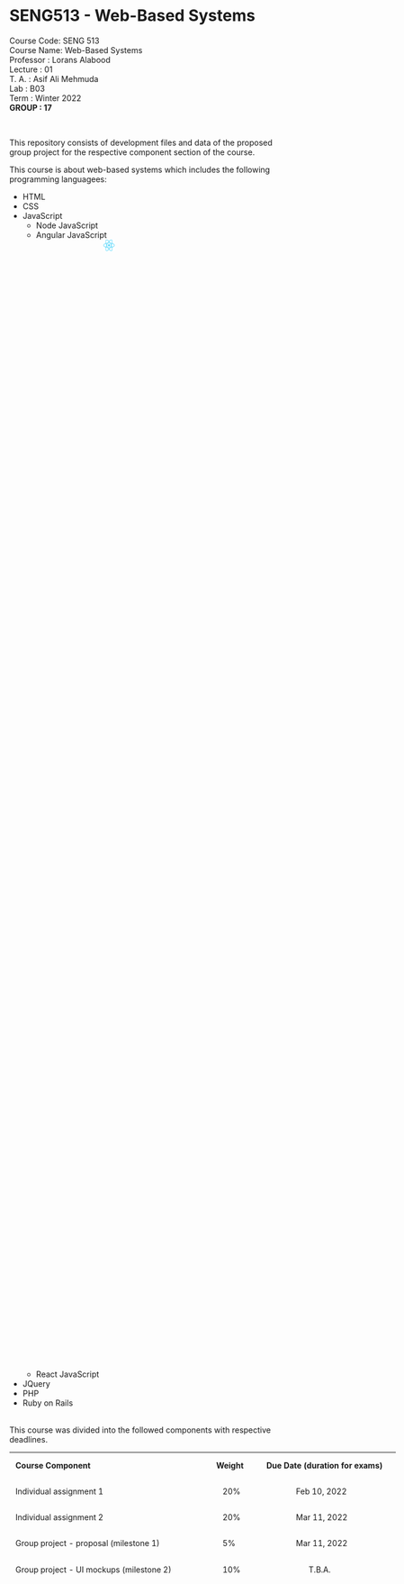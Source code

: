 # SENG513 - Web-Based Systems
Course Code: SENG 513<br>
Course Name: Web-Based Systems<br>
Professor  : Lorans Alabood<br>
Lecture    : 01<br>
T. A.      : Asif Ali Mehmuda<br>
Lab        : B03<br>
Term       : Winter 2022<br>
<b>GROUP   : 17</B>


<body>
<br>
<div>
<p>This repository consists of development files and data of the proposed group project for the respective component section of the course. </p>
</div>
<div>
This course is about web-based systems which includes the following programming languagees:  
<ul>
<li>HTML</li>
<li>CSS</li>
<li>JavaScript
  <ul>
    <li>Node JavaScript</li>
    <li>Angular JavaScript</li>
    <li>React JavaScript&nbsp&nbsp<img src="/icons/ReactJS.png"; style="width: 20px; height: 20px; vertical-align: 50vh;"></li>
  </ul>
  </li>
<li>JQuery</li>
<li>PHP</li>
<li>Ruby on Rails</li>
</ul>
</div>

<br>
<div>
This course was divided into the followed components with respective deadlines.<br>
<table style="width: 686.812px; height: 235px; float: center;" border="0" cellpadding="2">
<tbody>
<tr style="height: 15px;">
<td style="width: 366px; height: 41px;">&nbsp;<strong>Course Component</strong></td>
<td style="width: 78px; height: 41px; ">&nbsp;<strong>Weight</strong></td>
<td style="width: 239.812px; height: 41px;">&nbsp;<strong>Due Date (duration for exams)</strong></td>
</tr>
<tr style="height: 41px;">
<td style="width: 366px; height: 41px;">&nbsp;Individual assignment 1</td>
<td style="width: 78px; height: 41px; ">&nbsp;&nbsp;&nbsp;&nbsp;20%</td>
<td id="date" style="width: 239.812px; height: 41px;">&nbsp;&nbsp;&nbsp;&nbsp;&nbsp;&nbsp;&nbsp;&nbsp;&nbsp;&nbsp;&nbsp;&nbsp;&nbsp;&nbsp;&nbsp;Feb 10, 2022</td>
</tr>
<tr style="height: 41px;">
<td style="width: 366px; height: 41px;">&nbsp;Individual assignment 2</td>
<td style="width: 78px; height: 41px;">&nbsp;&nbsp;&nbsp;&nbsp;20%</td>
<td id="dateColum" style="width: 239.812px; height: 41px;">&nbsp;&nbsp;&nbsp;&nbsp;&nbsp;&nbsp;&nbsp;&nbsp;&nbsp;&nbsp;&nbsp;&nbsp;&nbsp;&nbsp;&nbsp;Mar 11, 2022</td>
</tr>
<tr style="height: 41px;">
<td style="width: 366px; height: 41px;">&nbsp;Group project - proposal (milestone 1)</td>
<td style="width: 78px; height: 41px;">&nbsp;&nbsp;&nbsp;&nbsp;5%</td>
<td id="date" style="width: auto; height: 41px;">&nbsp;&nbsp;&nbsp;&nbsp;&nbsp;&nbsp;&nbsp;&nbsp;&nbsp;&nbsp;&nbsp;&nbsp;&nbsp;&nbsp;&nbsp;Mar 11, 2022</td>
</tr>
<tr style="height: 41px;">
<td style="width: 366px; height: 41px;">&nbsp;Group project - UI mockups (milestone 2)</td>
<td style="width: 78px; height: 41px; ">&nbsp;&nbsp;&nbsp;&nbsp;10%</td>
<td id="date" style="width: 239.812px; height: 41px;">&nbsp;&nbsp;&nbsp;&nbsp;&nbsp;&nbsp;&nbsp;&nbsp;&nbsp;&nbsp;&nbsp;&nbsp;&nbsp;&nbsp;&nbsp;&nbsp;&nbsp;&nbsp;&nbsp;&nbsp;&nbsp;T.B.A.</td>
</tr>
<tr style="height: 33px;">
<td style="width: 366px; height: 41px;">&nbsp;Group project - technical topic presentation(milestone 3)</td>
<td style="width: 78px; height: 41px; ">&nbsp;&nbsp;&nbsp;&nbsp;10%</td>
<td id="date" style="width: 239.812px; height: 41px;">&nbsp;&nbsp;&nbsp;&nbsp;&nbsp;&nbsp;&nbsp;&nbsp;&nbsp;&nbsp;&nbsp;&nbsp;&nbsp;&nbsp;&nbsp;&nbsp;&nbsp;&nbsp;&nbsp;&nbsp;&nbsp;T.B.A.</td>
</tr>
<tr style="height: 29px;">
<td style="width: 366px; height: 29px;">&nbsp;Group project - final report and live demo(milestone 4)</td>
<td style="width: 78px; height: 41px;">&nbsp;&nbsp;&nbsp;&nbsp;35%</td>
<td id="date" style="width: 239.812px; height: 41px;">&nbsp;&nbsp;&nbsp;&nbsp;&nbsp;&nbsp;&nbsp;&nbsp;&nbsp;&nbsp;&nbsp;&nbsp;&nbsp;&nbsp;&nbsp;&nbsp;&nbsp;&nbsp;&nbsp;&nbsp;&nbsp;T.B.A.</td>
</tr>
</tbody>
</table>
</div>
</body>
